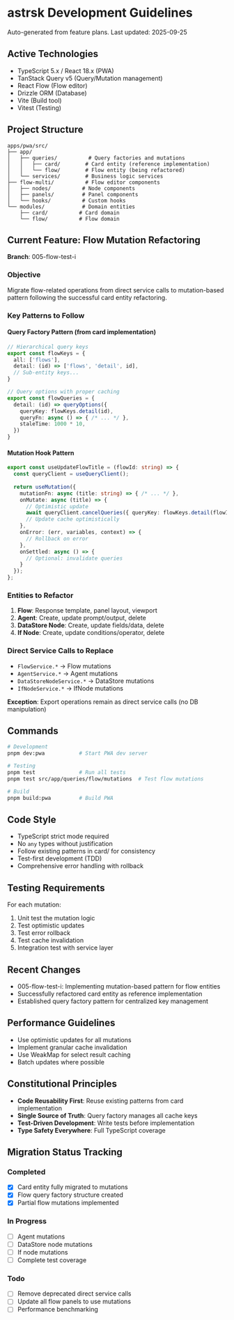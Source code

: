 # astrsk Development Guidelines

Auto-generated from feature plans. Last updated: 2025-09-25

## Active Technologies
- TypeScript 5.x / React 18.x (PWA)
- TanStack Query v5 (Query/Mutation management)
- React Flow (Flow editor)
- Drizzle ORM (Database)
- Vite (Build tool)
- Vitest (Testing)

## Project Structure
```
apps/pwa/src/
├── app/
│   ├── queries/          # Query factories and mutations
│   │   ├── card/        # Card entity (reference implementation)
│   │   └── flow/        # Flow entity (being refactored)
│   └── services/        # Business logic services
├── flow-multi/          # Flow editor components
│   ├── nodes/          # Node components
│   ├── panels/         # Panel components
│   └── hooks/          # Custom hooks
└── modules/            # Domain entities
    ├── card/          # Card domain
    └── flow/          # Flow domain
```

## Current Feature: Flow Mutation Refactoring
**Branch**: 005-flow-test-i

### Objective
Migrate flow-related operations from direct service calls to mutation-based pattern following the successful card entity refactoring.

### Key Patterns to Follow

#### Query Factory Pattern (from card implementation)
```typescript
// Hierarchical query keys
export const flowKeys = {
  all: ['flows'],
  detail: (id) => ['flows', 'detail', id],
  // Sub-entity keys...
}

// Query options with proper caching
export const flowQueries = {
  detail: (id) => queryOptions({
    queryKey: flowKeys.detail(id),
    queryFn: async () => { /* ... */ },
    staleTime: 1000 * 10,
  })
}
```

#### Mutation Hook Pattern
```typescript
export const useUpdateFlowTitle = (flowId: string) => {
  const queryClient = useQueryClient();
  
  return useMutation({
    mutationFn: async (title: string) => { /* ... */ },
    onMutate: async (title) => {
      // Optimistic update
      await queryClient.cancelQueries({ queryKey: flowKeys.detail(flowId) });
      // Update cache optimistically
    },
    onError: (err, variables, context) => {
      // Rollback on error
    },
    onSettled: async () => {
      // Optional: invalidate queries
    }
  });
};
```

### Entities to Refactor
1. **Flow**: Response template, panel layout, viewport
2. **Agent**: Create, update prompt/output, delete
3. **DataStore Node**: Create, update fields/data, delete
4. **If Node**: Create, update conditions/operator, delete

### Direct Service Calls to Replace
- `FlowService.*` → Flow mutations
- `AgentService.*` → Agent mutations  
- `DataStoreNodeService.*` → DataStore mutations
- `IfNodeService.*` → IfNode mutations

**Exception**: Export operations remain as direct service calls (no DB manipulation)

## Commands
```bash
# Development
pnpm dev:pwa           # Start PWA dev server

# Testing
pnpm test              # Run all tests
pnpm test src/app/queries/flow/mutations  # Test flow mutations

# Build
pnpm build:pwa         # Build PWA
```

## Code Style
- TypeScript strict mode required
- No `any` types without justification
- Follow existing patterns in card/ for consistency
- Test-first development (TDD)
- Comprehensive error handling with rollback

## Testing Requirements
For each mutation:
1. Unit test the mutation logic
2. Test optimistic updates
3. Test error rollback
4. Test cache invalidation
5. Integration test with service layer

## Recent Changes
- 005-flow-test-i: Implementing mutation-based pattern for flow entities
- Successfully refactored card entity as reference implementation
- Established query factory pattern for centralized key management

## Performance Guidelines
- Use optimistic updates for all mutations
- Implement granular cache invalidation
- Use WeakMap for select result caching
- Batch updates where possible

## Constitutional Principles
- **Code Reusability First**: Reuse existing patterns from card implementation
- **Single Source of Truth**: Query factory manages all cache keys
- **Test-Driven Development**: Write tests before implementation
- **Type Safety Everywhere**: Full TypeScript coverage

<!-- MANUAL ADDITIONS START -->
## Migration Status Tracking

### Completed
- [x] Card entity fully migrated to mutations
- [x] Flow query factory structure created
- [x] Partial flow mutations implemented

### In Progress
- [ ] Agent mutations
- [ ] DataStore node mutations
- [ ] If node mutations
- [ ] Complete test coverage

### Todo
- [ ] Remove deprecated direct service calls
- [ ] Update all flow panels to use mutations
- [ ] Performance benchmarking
<!-- MANUAL ADDITIONS END -->
